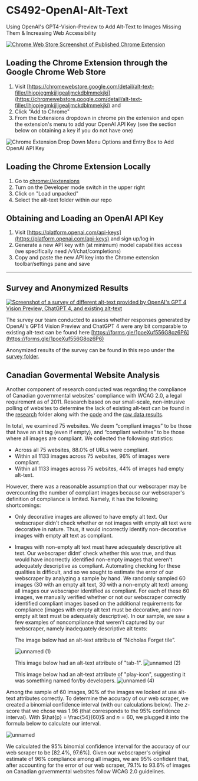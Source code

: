 # CS492-OpenAI-Alt-Text
Using OpenAI's GPT4-Vision-Preview to Add Alt-Text to Images Missing Them &amp; Increasing Web Accessibility

[![Chrome Web Store Screenshot of Published Chrome Extension](https://github.com/KeshavChawla/CS492-OpenAI-Alt-Text/assets/21203253/55f01370-4964-4929-9e88-acc7cc89b788)](https://chromewebstore.google.com/detail/alt-text-filler/lhjopjegmkjjljgealjmckdblmmekjki)


## Loading the Chrome Extension through the Google Chrome Web Store
1. Visit [https://chromewebstore.google.com/detail/alt-text-filler/lhjopjegmkjjljgealjmckdblmmekjki](https://chromewebstore.google.com/detail/alt-text-filler/lhjopjegmkjjljgealjmckdblmmekjki) and 
2. Click "Add to Chrome"
3. From the Extensions dropdown in chrome pin the extension and open the extension's menu to add your OpenAI API Key (see the section below on obtaining a key if you do not have one)

![Chrome Extension Drop Down Menu Options and Entry Box to Add OpenAI API Key](https://github.com/KeshavChawla/CS492-OpenAI-Alt-Text/assets/21203253/d5092b79-5759-49c5-9cf9-6a340f06ed8c)

## Loading the Chrome Extension Locally
1. Go to [chrome://extensions](chrome://extensions)
2. Turn on the Developer mode switch in the upper right
3. Click on "Load unpacked"
4. Select the alt-text folder within our repo

## Obtaining and Loading an OpenAI API Key
1. Visit [https://platform.openai.com/api-keys](https://platform.openai.com/api-keys) and sign up/log in
2. Generate a new API key with (at minimum) model capabilities access (we specifically need /v1/chat/completions)
3. Copy and paste the new API key into the Chrome extension toolbar/settings pane and save

---

## Survey and Anonymized Results
[![Screenshot of a survey of different alt-text provided by OpenAI's GPT 4 Vision Preview, ChatGPT 4, and existing alt-text](https://github.com/KeshavChawla/CS492-OpenAI-Alt-Text/assets/21203253/cb695f0a-4a1a-4aca-a48d-ed63b16d9ba8)](https://forms.gle/1poeXuf556G8oz6P6)

The survey our team conducted to assess whether responses generated by OpenAI's GPT4 Vision Preview and ChatGPT 4 were any bit comparable to existing alt-text can be found here [https://forms.gle/1poeXuf556G8oz6P6](https://forms.gle/1poeXuf556G8oz6P6)

Anonymized results of the survey can be found in this repo under the [survey folder](https://github.com/KeshavChawla/CS492-OpenAI-Alt-Text/blob/main/survey/CS_492_Alt_Text_Survey_Anonymized.xlsx).

## Canadian Govermental Website Analysis
Another component of research conducted was regarding the compliance of Canadian governmental websites' compliance with WCAG 2.0, a legal requirement as of 2011. Research based on our small-scale, non-intrusive polling of websites to determine the lack of existing alt-text can be found in the [research](https://github.com/KeshavChawla/CS492-OpenAI-Alt-Text/tree/main/research) folder along with the [code](https://github.com/KeshavChawla/CS492-OpenAI-Alt-Text/blob/main/research/webscrape.py) and the [raw data results](https://github.com/KeshavChawla/CS492-OpenAI-Alt-Text/blob/main/research/output.csv).

In total, we examined 75 websites. We deem “compliant images” to be those that have an alt tag (even if empty), and “compliant websites” to be those where all images are compliant. We collected the following statistics:
* Across all 75 websites, 88.0% of URLs were compliant.
* Within all 1133 images across 75 websites, 96% of images were compliant.
* Within all 1133 images across 75 websites, 44% of images had empty alt-text.

However, there was a reasonable assumption that our webscraper may be overcounting the number of compliant images because our webscraper's definition of compliance is limited. Namely, it has the following shortcomings:
* Only decorative images are allowed to have empty alt text. Our webscraper didn't check whether or not images with empty alt text were decorative in nature. Thus, it would incorrectly identify non-decorative images with empty alt text as compliant.
* Images with non-empty alt text must have adequately descriptive alt text. Our webscraper didnt' check whether this was true, and thus would have incorrectly identified non-empty images that weren't adequately descriptive as compliant.
Automating checking for these qualities is difficult, and so we sought to estimate the error of our webscraper by analyzing a sample by hand. We randomly sampled 60 images (30 with an empty alt text, 30 with a non-empty alt text) among all images our webscraper identified as compliant. For each of these 60 images, we manually verified whether or not our webscraper correctly identified compliant images based on the additional requirements for compliance (images with empty alt text must be decorative, and non-empty alt text must be adequately descriptive). In our sample, we saw a few examples of noncompliance that weren't captured by our webscraper, namely inadequately descriptive alt texts:

   The image below had an alt-text attribute of “Nicholas Forget tile”.
  
  ![unnamed (1)](https://github.com/KeshavChawla/CS492-OpenAI-Alt-Text/assets/18638226/ad9f8465-bf73-40ed-b95a-bebd6b74e78a)

  This image below had an alt-text attribute of "tab-1".
  ![unnamed (2)](https://github.com/KeshavChawla/CS492-OpenAI-Alt-Text/assets/18638226/30eabb3a-e99e-4a05-90df-7a9b0401a53c)

  This image below had an alt-text attribute of "play-icon", suggesting it was something named for/by developers.
  ![unnamed (4)](https://github.com/KeshavChawla/CS492-OpenAI-Alt-Text/assets/18638226/ff6b50ea-c8f5-4ee8-8434-608bda046715)


Among the sample of 60 images, 90% of the images we looked at use alt-text attributes correctly. To determine the accuracy of our web scraper, we created a binomial confidence interval (with our calculations below). The $z$-score that we chose was 1.96 (that corresponds to the 95% confidence interval). With $\hat{p} = \frac{54}{60}$ and $n = 60$, we plugged it into the formula below to calculate our interval.    


![unnamed](https://github.com/KeshavChawla/CS492-OpenAI-Alt-Text/assets/18638226/dac99f8e-5a01-4069-9990-578201935e5b)

   We calculated the 95% binomial confidence interval for the accuracy of our web scraper to be [82.4%, 97.6%]. Given our webscraper's original estimate of 96% compliance among all images, we are 95% confident that, after accounting for the error of our web scraper, 79.1% to 93.6% of images on Canadian governmental websites follow WCAG 2.0 guidelines.
